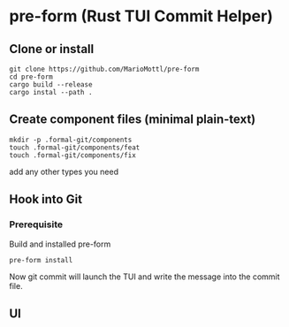 # pre-form (Rust TUI Commit Helper)

## Clone or install
```
git clone https://github.com/MarioMottl/pre-form
cd pre-form
cargo build --release
cargo instal --path .
```

## Create component files (minimal plain-text)
```
mkdir -p .formal-git/components
touch .formal-git/components/feat
touch .formal-git/components/fix
```
add any other types you need

## Hook into Git

### Prerequisite
Build and installed pre-form

```
pre-form install
```

Now git commit will launch the TUI and write the message into the commit file.

## UI
